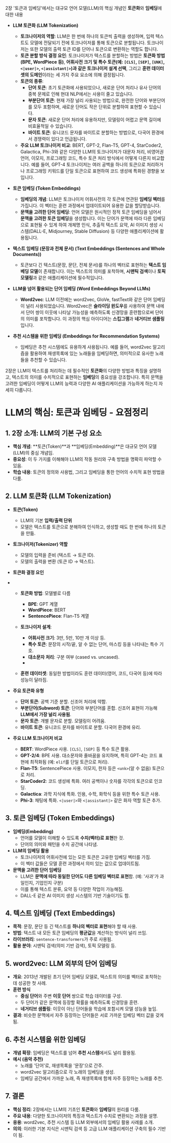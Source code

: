 2장 '토큰과 임베딩'에서는 대규모 언어 모델(LLM)의 핵심 개념인 **토큰화**와 **임베딩**에 대한 내용

- **LLM 토큰화 (LLM Tokenization)**
    
    - **토크나이저의 역할**: LLM은 한 번에 하나의 토큰씩 출력을 생성하며, 입력 텍스트도 모델에 전달되기 전에 토크나이저를 통해 토큰으로 분할됩니다. 토크나이저는 또한 모델의 출력 토큰 ID를 단어나 토큰으로 변환하는 역할도 합니다.
    - **토큰 분할 방식 결정 요인**: 토크나이저가 텍스트를 분할하는 방법은 **토큰화 방법 (BPE, WordPiece 등)**, **어휘사전 크기 및 특수 토큰(예: `[CLS]`, `[SEP]`, `[UNK]`, `<|user|>`, `<|assistant|>`)과 같은 토크나이저 설계 선택**, 그리고 **훈련 데이터셋의 도메인**이라는 세 가지 주요 요소에 의해 결정됩니다.
    - **토큰의 종류**:
        - **단어 토큰**: 초기 토큰화에 사용되었으나, 새로운 단어 처리나 유사 단어의 중복 문제로 인해 현대 NLP에서는 사용이 줄고 있습니다.
        - **부분단어 토큰**: 현재 가장 널리 사용되는 방법으로, 완전한 단어와 부분단어를 모두 포함하며, 새로운 단어도 작은 단위로 분할하여 표현할 수 있습니다.
        - **문자 토큰**: 새로운 단어 처리에 유용하지만, 모델링이 어렵고 문맥 길이에 비효율적일 수 있습니다.
        - **바이트 토큰**: 유니코드 문자를 바이트로 분할하는 방법으로, 다국어 환경에서 경쟁력이 있다고 언급됩니다.
    - **주요 LLM 토크나이저 비교**: BERT, GPT-2, Flan-T5, GPT-4, StarCoder2, Galactica, Phi-3와 같은 다양한 LLM의 토크나이저가 대문자 처리, 비영어권 언어, 이모지, 프로그래밍 코드, 특수 토큰 처리 방식에서 어떻게 다른지 비교합니다. 예를 들어, GPT-4 토크나이저는 여러 공백을 하나의 토큰으로 처리하거나 프로그래밍 키워드를 단일 토큰으로 표현하여 코드 생성에 특화된 경향을 보입니다.
- **토큰 임베딩 (Token Embeddings)**
    
    - **임베딩의 개념**: LLM은 토크나이저 어휘사전의 각 토큰에 연관된 **임베딩 벡터**를 가집니다. 이 벡터는 훈련 과정에서 업데이트되어 유용한 값을 할당받습니다.
    - **문맥을 고려한 단어 임베딩**: 언어 모델은 원시적인 정적 토큰 임베딩을 넘어서 **문맥을 고려한 토큰 임베딩**을 생성합니다. 이는 단어가 문맥에 따라 다른 임베딩으로 표현될 수 있게 하여 개체명 인식, 추출적 텍스트 요약, AI 이미지 생성 시스템(DALL-E, Midjourney, Stable Diffusion) 등 다양한 애플리케이션에 활용됩니다.
- **텍스트 임베딩 (문장과 전체 문서) (Text Embeddings (Sentences and Whole Documents))**
    
    - 토큰보다 긴 텍스트(문장, 문단, 전체 문서)를 하나의 벡터로 표현하는 **텍스트 임베딩 모델**이 존재합니다. 이는 텍스트의 의미를 포착하며, **시맨틱 검색**이나 **토픽 모델링**과 같은 애플리케이션에 필수적입니다.
- **LLM을 넘어 활용되는 단어 임베딩 (Word Embeddings Beyond LLMs)**
    
    - **Word2vec**: LLM 이전에는 word2vec, GloVe, fastText와 같은 단어 임베딩이 널리 사용되었습니다. Word2vec은 **슬라이딩 윈도우**를 사용하여 문맥 내에서 단어 쌍이 이웃에 나타날 가능성을 예측하도록 신경망을 훈련함으로써 단어의 의미를 포착합니다. 이 과정의 핵심 아이디어는 **스킵그램**과 **네거티브 샘플링**입니다.
- **추천 시스템을 위한 임베딩 (Embeddings for Recommendation Systems)**
    
    - 임베딩은 추천 시스템에도 유용하게 사용됩니다. 예를 들어, word2vec 알고리즘을 활용하여 재생목록에 있는 노래들을 임베딩하면, 의미적으로 유사한 노래들을 추천할 수 있습니다.

2장은 LLM이 텍스트를 처리하는 데 필수적인 **토큰화**의 다양한 방법과 특징을 설명하고, 텍스트의 의미를 수치적으로 표현하는 **임베딩**의 중요성을 강조합니다. 특히 문맥을 고려한 임베딩이 어떻게 LLM의 능력과 다양한 AI 애플리케이션을 가능하게 하는지 자세히 다룹니다.

# LLM의 핵심: 토큰과 임베딩 - 요점정리

## **1. 2장 소개: LLM의 기본 구성 요소**

- **핵심 개념**: **토큰(Token)**과 **임베딩(Embedding)**은 대규모 언어 모델(LLM)의 중심 개념임.
- **중요성**: 이 두 가지를 이해해야 LLM의 작동 원리와 구축 방법을 명확히 파악할 수 있음.
- **학습 내용**: 토큰의 정의와 사용법, 그리고 임베딩을 통한 언어의 수치적 표현 방법을 다룸.
    

## **2. LLM 토큰화 (LLM Tokenization)**

- **토큰(Token)**
    - LLM의 기본 **입력/출력 단위**
    - 모델은 텍스트를 토큰으로 분해하여 인식하고, 생성할 때도 한 번에 하나의 토큰을 만듦.
- **토크나이저(Tokenizer) 역할**
    - 모델의 입력을 준비 (텍스트 → 토큰 ID).
    - 모델의 출력을 변환 (토큰 ID → 텍스트).
        
- **토큰화 결정 요인**
- 
    - **토큰화 방법**: 모델별로 다름
        - **BPE**: GPT 계열
        - **WordPiece**: BERT
        - **SentencePiece**: Flan-T5 계열
            
    - **토크나이저 설계**:
        - **어휘사전 크기**: 3만, 5만, 10만 개 이상 등.
        - **특수 토큰**: 문장의 시작/끝, 알 수 없는 단어, 마스킹 등을 나타내는 특수 기호.
        - **대소문자 처리**: 구분 여부 (cased vs. uncased).
        - 
    - **훈련 데이터셋**: 동일한 방법이라도 훈련 데이터(영어, 코드, 다국어 등)에 따라 성능이 달라짐.
        
- **주요 토큰화 유형**
    - **단어 토큰**: 공백 기준 분할. 신조어 처리에 약함.
    - **부분단어(Subword) 토큰**: 단어와 부분단어를 혼합. 신조어 표현이 가능해 **LLM에서 가장 널리 사용됨**.
    - **문자 토큰**: 개별 문자로 분할. 모델링이 어려움.
    - **바이트 토큰**: 유니코드 문자를 바이트로 분할. 다국어 환경에 유리.
        
- **주요 LLM 토크나이저 비교**
    - **BERT**: WordPiece 사용. `[CLS]`, `[SEP]` 등 특수 토큰 활용.
    - **GPT-2/4**: BPE 사용. 대소문자와 줄바꿈을 유지하며, 특히 GPT-4는 코드 표현에 최적화됨 (예: `elif`를 단일 토큰으로 처리).
    - **Flan-T5**: SentencePiece 사용. 이모지, 한자 등은 `<unk>`(알 수 없음) 토큰으로 처리.
    - **StarCoder2**: 코드 생성에 특화. 여러 공백이나 숫자를 각각의 토큰으로 인코딩.
    - **Galactica**: 과학 지식에 특화. 인용, 수학, 화학식 등을 위한 특수 토큰 사용.
    - **Phi-3**: 채팅에 특화. `<|user|>`와 `<|assistant|>` 같은 화자 역할 토큰 추가.

## **3. 토큰 임베딩 (Token Embeddings)**

- **임베딩(Embedding)**
    - 언어를 모델이 이해할 수 있도록 **수치(벡터)로 표현**한 것.
    - 단어의 의미와 패턴을 수치 공간에 나타냄.
- **LLM의 임베딩 활용**
    - 토크나이저의 어휘사전에 있는 모든 토큰은 고유한 임베딩 벡터를 가짐.
    - 이 벡터 값들은 모델 훈련 과정에서 의미 있는 값으로 업데이트됨.
- **문맥을 고려한 단어 임베딩**
    - LLM은 **문맥에 따라 동일한 단어도 다른 임베딩 벡터로 표현**함. (예: '사과'가 과일인지, 기업인지 구분)
    - 이를 통해 텍스트 분류, 요약 등 다양한 작업이 가능해짐.
    - DALL-E 같은 AI 이미지 생성 시스템의 기반 기술이기도 함.
        

## **4. 텍스트 임베딩 (Text Embeddings)**

- **목적**: 문장, 문단 등 긴 텍스트를 **하나의 벡터로 표현**해야 할 때 사용.
- **방법**: 텍스트 내 모든 토큰 임베딩의 **평균값**을 계산하는 방식이 널리 쓰임.
- **라이브러리**: `sentence-transformers`가 주로 사용됨.
- **활용 분야**: 시맨틱 검색(의미 기반 검색), 토픽 모델링 등.
    

## **5. word2vec: LLM 외부의 단어 임베딩**

- **개요**: 2013년 개발된 초기 단어 임베딩 모델로, 텍스트의 의미를 벡터로 포착하는 데 성공한 첫 사례.
- **훈련 방식**
    - **중심 단어**와 주변 **이웃 단어** 쌍으로 학습 데이터를 구성.
    - 두 단어가 같은 문맥에 등장할 확률을 예측하도록 신경망을 훈련.
    - **네거티브 샘플링**: 이웃이 아닌 단어들을 학습에 포함시켜 모델 성능을 높임.
- **결과**: 비슷한 문맥에서 자주 등장하는 단어들은 서로 가까운 임베딩 벡터 값을 갖게 됨.
    

## **6. 추천 시스템을 위한 임베딩**

- **개념 확장**: 임베딩은 텍스트를 넘어 **추천 시스템**에서도 널리 활용됨.
- **예시 (음악 추천)**
    - 노래를 '단어'로, 재생목록을 '문장'으로 간주.
    - word2vec 알고리즘으로 각 노래의 임베딩을 생성.
    - 임베딩 공간에서 가까운 노래, 즉 재생목록에 함께 자주 등장하는 노래를 추천.
## **7. 결론**

- **핵심 정리**: 2장에서는 LLM의 기초인 **토큰화**와 **임베딩**의 원리를 다룸.
- **주요 내용**: 다양한 토크나이저의 특징과 텍스트가 수치로 변환되는 과정을 설명.
- **응용**: word2vec, 추천 시스템 등 LLM 외부에서의 임베딩 활용 사례를 소개.
- **의의**: 이러한 기본 지식은 시맨틱 검색 등 고급 LLM 애플리케이션 구축의 필수 기반이 됨.